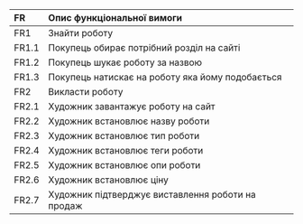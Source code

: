 |FR|Опис функціональної вимоги|
|:-|:-|
|FR1|Знайти роботу|
|FR1.1|Покупець обирає потрібний розділ на сайті|
|FR1.2|Покупець шукає роботу за назвою|
|FR1.3|Покупець натискає на роботу яка йому подобається|
|FR2|Викласти роботу|
|FR2.1|Художник завантажує роботу на сайт|
|FR2.2|Художник встановлює назву роботи|
|FR2.3|Художник встановлює тип роботи|
|FR2.4|Художник встановлює теги роботи|
|FR2.5|Художник встановлює опи роботи|
|FR2.6|Художник встановлює ціну|
|FR2.7|Художник підтверджує виставлення роботи на продаж|


